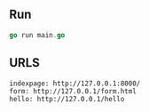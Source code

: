 ## Run 

```go
go run main.go
```

## URLS
```
indexpage: http://127.0.0.1:8000/
form: http://127.0.0.1/form.html
hello: http://127.0.0.1/hello